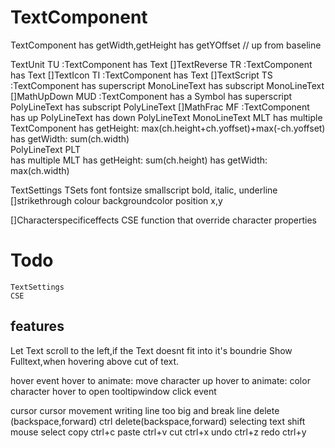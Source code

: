 # TextComponent

TextComponent
	has getWidth,getHeight
	has getYOffset // up from baseline

TextUnit	TU		:TextComponent
	has Text
[]TextReverse	TR		:TextComponent
	has Text
[]TextIcon	TI		:TextComponent
	has Text
[]TextScript 	TS		:TextComponent
	has superscript MonoLineText
	has subscript	MonoLineText
[]MathUpDown	MUD		:TextComponent
	has a Symbol
	has superscript	PolyLineText
	has subscript 	PolyLineText
[]MathFrac	MF		:TextComponent
	has up			PolyLineText
	has down 		PolyLineText
MonoLineText MLT
	has multiple TextComponent
	has getHeight: max(ch.height+ch.yoffset)+max(-ch.yoffset)
	has getWidth:  sum(ch.width)	
PolyLineText PLT	
	has multiple MLT
	has getHeight: sum(ch.height)
	has getWidth:  max(ch.width)

TextSettings TSets
	font
	fontsize
	smallscript
	bold,
	italic,
	underline
	[]strikethrough
	colour
	backgroundcolor
	position x,y

[]Characterspecificeffects CSE
	function that override character properties

# Todo
	
	TextSettings
	CSE

## features
Let Text scroll to the left,if the Text doesnt fit into it's boundrie
Show Fulltext,when hovering above cut of text.

hover event
hover to animate: move character up
hover to animate: color character
hover to open tooltipwindow
click event

cursor 
cursor movement
writing
line too big and break line 
delete (backspace,forward) 
ctrl delete(backspace,forward)
selecting text
	shift
	mouse select
copy ctrl+c
paste ctrl+v
cut ctrl+x
undo ctrl+z
redo ctrl+y